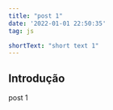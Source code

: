 ```yaml
---
title: "post 1"
date: '2022-01-01 22:50:35'
tag: js

shortText: "short text 1"
---
```



## Introdução

post 1